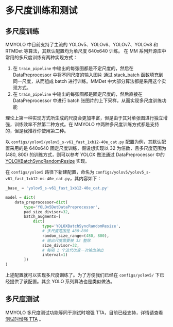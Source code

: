 # 多尺度训练和测试

## 多尺度训练

MMYOLO 中目前支持了主流的 YOLOv5、YOLOv6、YOLOv7、YOLOv8 和 RTMDet 等算法，其默认配置均为单尺度 640x640 训练。 在 MM 系列开源库中常用的多尺度训练有两种实现方式：

1. 在 `train_pipeline` 中输出的每张图都是不定尺度的，然后在 [DataPreprocessor](https://github.com/open-mmlab/mmdetection/blob/3.x/mmdet/models/data_preprocessors/data_preprocessor.py) 中将不同尺度的输入图片
   通过 [stack_batch](https://github.com/open-mmlab/mmengine/blob/main/mmengine/model/base_model/data_preprocessor.py#L260) 函数填充到同一尺度，从而组成 batch 进行训练。MMDet 中大部分算法都是采用这个实现方式。
2. 在 `train_pipeline` 中输出的每张图都是固定尺度的，然后直接在 DataPreprocessor 中进行 batch 张图片的上下采样，从而实现多尺度训练功能

理论上第一种实现方式所生成的尺度会更加丰富，但是由于其对单张图进行独立增强，训练效率不然第二种方式。在 MMYOLO 中两种多尺度训练方式都是支持的，但是我推荐你使用第二种。

以 `configs/yolov5/yolov5_s-v61_fast_1xb12-40e_cat.py` 配置为例，其默认配置采用的是 640x640 固定尺度训练，假设想实现以 32 为倍数，且多尺度范围为 (480, 800) 的训练方式，则可以参考 YOLOX 做法通过 DataPreprocessor 中的 [YOLOXBatchSyncRandomResize](https://github.com/open-mmlab/mmyolo/blob/main/mmyolo/models/data_preprocessors/data_preprocessor.py#L20) 实现。

在 `configs/yolov5` 路径下新建配置，命名为 `configs/yolov5/yolov5_s-v61_fast_1xb12-ms-40e_cat.py`，其内容如下：

```python
_base_ = 'yolov5_s-v61_fast_1xb12-40e_cat.py'

model = dict(
    data_preprocessor=dict(
        type='YOLOv5DetDataPreprocessor',
        pad_size_divisor=32,
        batch_augments=[
            dict(
                type='YOLOXBatchSyncRandomResize',
                # 多尺度范围是 480~800
                random_size_range=(480, 800),
                # 输出尺度需要被 32 整除
                size_divisor=32,
                # 每隔 1 个迭代改变一次输出输出
                interval=1)
        ])
)
```

上述配置就可以实现多尺度训练了。为了方便我们已经在 `configs/yolov5/` 下已经提供了该配置。其余 YOLO 系列算法也是类似做法。

## 多尺度测试

MMYOLO 多尺度测试功能等同于测试时增强 TTA，目前已经支持，详情请查看 [测试时增强 TTA](./tta.md) 。
